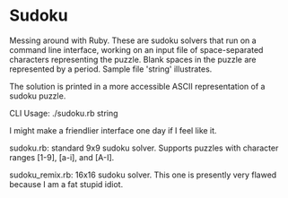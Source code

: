 # Sudoku
Messing around with Ruby.  These are sudoku solvers that run on a command line interface, working on an input file of space-separated characters representing the puzzle.  Blank spaces in the puzzle are represented by a period. Sample file 'string' illustrates.  

The solution is printed in a more accessible ASCII representation of a sudoku puzzle.

CLI Usage: ./sudoku.rb string
 
I might make a friendlier interface one day if I feel like it.

sudoku.rb: standard 9x9 sudoku solver. Supports puzzles with character ranges [1-9], [a-i], and [A-I].

sudoku_remix.rb: 16x16 sudoku solver.  This one is presently very flawed because I am a fat stupid idiot.
